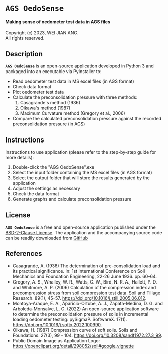 # ``AGS OedoSense``
#### Making sense of oedometer test data in AGS files
Copyright (c) 2023, WEI JIAN ANG. <br />
All rights reserved.

Description
--------
**``AGS OedoSense``** is an open-source application developed in Python 3 and packaged into an executable via PyInstaller to: 
- Read oedometer test data in MS excel files (in AGS format)
- Check data format 
- Plot oedometer test data
- Calculate the preconsolidation pressure with three methods: 
  1. Casagrande's method (1936) 
  2. Oikawa's method (1987) 
  3. Maximum Curvature method (Gregory et al., 2006) 
- Compare the calculated preconsolidation pressure against the recorded preconsolidation pressure (in AGS)

Instructions
--------
Instructions to use application (please refer to the step-by-step guide for more details):
1. Double-click the "AGS OedoSense".exe
2. Select the input folder containing the MS excel files (in AGS format)
3. Select the output folder that will store the results generated by the application 
4. Adjust the settings as necessary 
5. Check the data format
6. Generate graphs and calculate preconsolidation pressure

License
--------
**``AGS OedoSense``** is a free and open-source application published under the [BSD-2-Clause License](https://opensource.org/licenses/BSD-2-Clause). The application and the accompanying source code can be readily downloaded from [GitHub](https://github.com/angwj1/ags-OedoSense)

References
--------
- Casagrande, A. (1936) The determination of pre-consolidation load and its practical significance. In: 1st International Conference on Soil Mechanics and Foundation Engineering, 22-26 June 1936. pp. 60–64.
- Gregory, A. S., Whalley, W. R., Watts, C. W., Bird, N. R. A., Hallett, P. D. and Whitmore, A. P. (2006) Calculation of the compression index and precompression stress from soil compression test data. Soil and Tillage Research. 89(1), 45–57. https://doi.org/10.1016/j.still.2005.06.012.
- Montoya-Araque, E. A., Aparicio-Ortube, A. J., Zapata-Medina, D. G. and Arboleda-Monsalve, L. G. (2022) An open-source application software to determine the preconsolidation pressure of soils in incremental loading oedometer testing: pySigmaP. SoftwareX. 17(1). https://doi.org/10.1016/j.softx.2022.100990.
- Oikawa, H. (1987) Compression curve of soft soils. Soils and Foundations. 27(3), 99 - 104. https://doi.org/10.3208/sandf1972.27.3_99.
- Public Domain Image as Application Logo: https://openclipart.org/detail/298052/soil#google_vignette